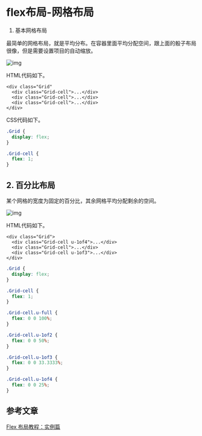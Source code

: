 # flex布局-网格布局

1. 基本网格布局

最简单的网格布局，就是平均分布。在容器里面平均分配空间，跟上面的骰子布局很像，但是需要设置项目的自动缩放。

![img](https://zszblog.oss-cn-beijing.aliyuncs.com/zszblog/blogimage-master/img/bg2015071321.png)

HTML代码如下。

 ```markup
 <div class="Grid"
   <div class="Grid-cell">...</div>
   <div class="Grid-cell">...</div>
   <div class="Grid-cell">...</div>
 </div>
 ```

CSS代码如下。

 ```css
 .Grid {
   display: flex;
 }
 
 .Grid-cell {
   flex: 1;
 }
 ```

##  2. 百分比布局

某个网格的宽度为固定的百分比，其余网格平均分配剩余的空间。

![img](https://zszblog.oss-cn-beijing.aliyuncs.com/zszblog/blogimage-master/img/bg2015071322.png)

HTML代码如下。

 ```markup
 <div class="Grid">
   <div class="Grid-cell u-1of4">...</div>
   <div class="Grid-cell">...</div>
   <div class="Grid-cell u-1of3">...</div>
 </div>
 ```

 ```css
 .Grid {
   display: flex;
 }
 
 .Grid-cell {
   flex: 1;
 }
 
 .Grid-cell.u-full {
   flex: 0 0 100%;
 }
 
 .Grid-cell.u-1of2 {
   flex: 0 0 50%;
 }
 
 .Grid-cell.u-1of3 {
   flex: 0 0 33.3333%;
 }
 
 .Grid-cell.u-1of4 {
   flex: 0 0 25%;
 }
 ```

## 参考文章

[Flex 布局教程：实例篇](http://www.ruanyifeng.com/blog/2015/07/flex-examples.html)
